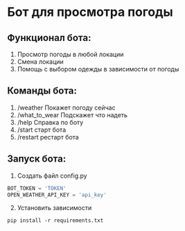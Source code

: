 # Бот для просмотра погоды
## Функционал бота:
1) Просмотр погоды в любой локации
2) Смена локации
3) Помощь с выбором одежды в зависимости от погоды
## Команды бота:
1) /weather Покажет погоду сейчас
2) /what_to_wear Подскажет что надеть
3) /help Справка по боту
4) /start старт бота
5) /restart рестарт бота
## Запуск бота:
1) Создать файл config.py
```python
BOT_TOKEN = 'TOKEN'
OPEN_WEATHER_API_KEY = 'api_key'
```
2) Установить зависимости
```
pip install -r requirements.txt
```
